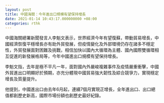 ```yaml
---
layout: post
title: 中國海關：今年進出口規模有望保持增長
date: 2021-01-14 10:43:17.000000000 +08:00
categories: rthk
---
```


中國海關總署新聞發言人李魁文表示，世界經濟今年有望復蘇，帶動貿易增長，中國經濟恢復平穩增長亦有助外貿發展，但疫情變化及外部環境仍存在諸多不穩定性，外貿發展面對困難及挑戰，相信加快以國內大循環為主體、國內國際雙循環相互促進的新發展格局等，今年中國進出口規模有望保持增長。

李魁文指，去年是極不平凡一年，面對國內外嚴峻複雜事件及疫情嚴重衝擊，中國外貿進出口明顯好於預期，亦充分體現中國貿易強大韌性及綜合競爭力，實現穩定增長及質量提升。

他提到，中國進出口由去年6月起，連續7個月實現正增長，全年進出口、出口總值都創歷史新高，國際市場份額也創歷史最好紀錄。
